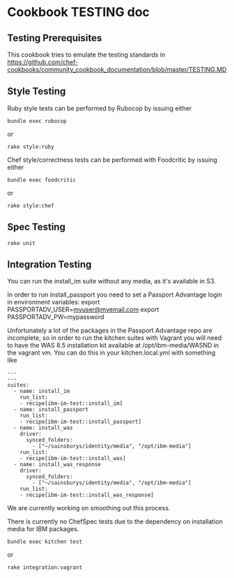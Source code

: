 
Cookbook TESTING doc
====================

Testing Prerequisites
---------------------
This cookbook tries to emulate the testing standards in https://github.com/chef-cookbooks/community_cookbook_documentation/blob/master/TESTING.MD

Style Testing
-------------
Ruby style tests can be performed by Rubocop by issuing either
```
bundle exec rubocop
```
or
```
rake style:ruby
```

Chef style/correctness tests can be performed with Foodcritic by issuing either
```
bundle exec foodcritic
```
or
```
rake style:chef
```

Spec Testing
-------------
```
rake unit
```

Integration Testing
-------------------

You can run the install_im suite without any media, as it's available in S3.

In order to run install_passport you need to set a Passport Advantage login in environment variables:
export PASSPORTADV_USER=myuser@myemail.com
export PASSPORTADV_PW=mypassword

Unfortunately a lot of the packages in the Passport Advantage repo are incomplete, so in order to run the kitchen suites with Vagrant you will need to have the WAS 8.5 installation kit available at /opt/ibm-media/WASND in the vagrant vm.
You can do this in your kitchen.local.yml with something like
```
---
---
suites:
  - name: install_im
    run_list:
    - recipe[ibm-im-test::install_im]
  - name: install_passport
    run_list:
    - recipe[ibm-im-test::install_passport]
  - name: install_was
    driver:
      synced_folders:
        - ["~/sainsburys/identity/media", "/opt/ibm-media"]
    run_list:
    - recipe[ibm-im-test::install_was]
  - name: install_was_response
    driver:
      synced_folders:
        - ["~/sainsburys/identity/media", "/opt/ibm-media"]
    run_list:
    - recipe[ibm-im-test::install_was_response]

```

 We are currently working on smoothing out this process.

 There is currently no ChefSpec tests due to the dependency on installation media for IBM packages.

```
bundle exec kitchen test
```
or
```
rake integration:vagrant
```
